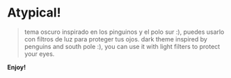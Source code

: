 # Atypical!
> tema oscuro inspirado en los pinguinos y el polo sur :), puedes usarlo con filtros de luz para proteger tus ojos.
> dark theme inspired by penguins and south pole :), you can use it with light filters to protect your eyes.

**Enjoy!**
